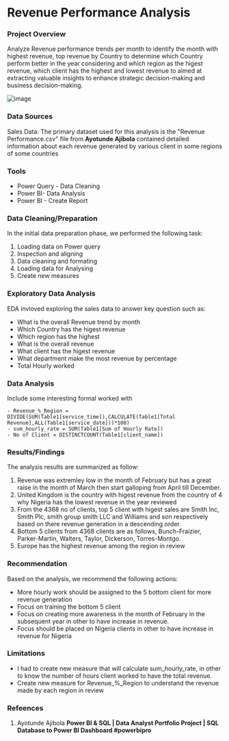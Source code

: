# Revenue Performance Analysis

### Project Overview

Analyze Revenue performance trends per month to identify the month with highest revenue, top revenue by Country to determine which Country perform better in the year considering and which region as the higest revenue, which client has the highest and lowest revenue to aimed at extracting valuable insights to enhance strategic decision-making and business decision-making.


![image](https://github.com/user-attachments/assets/0c211b5a-5117-4608-8be5-3b682382ca21)






### Data Sources

Sales Data: The primary dataset used for this analysis is the "Revenue Performance.csv" file from **Ayotunde Ajibola** contained detailed information about each revenue generated by various client in some regions  of some countries 

### Tools 

- Power Query - Data Cleaning
- Power BI- Data Analysis
- Power BI - Create Report

### Data Cleaning/Preparation

In the initial data preparation phase, we performed the following task:

1. Loading data on Power query
2. Inspection and aligning 
3. Data cleaning and formating
4. Loading data for Analysing
5. Create new measures 

### Exploratory Data Analysis

EDA invloved exploring the sales data to answer key question such as:

- What is the overall Revenue trend by month
- Which Country has the higest revenue
- Which region has the highest
- What is the overall revenue
- What client has the higest revenue
- What department make the most revenue by percentage
- Total Hourly worked

### Data Analysis

Include some interesting formal worked with

``` POWER BI
- Revenue_%_Region = DIVIDE(SUM(Table1[service_time]),CALCULATE(Table1[Total Revenue],ALL(Table1[service_date]))*100)
- sum_hourly_rate = SUM(Table1[Sum of Hourly Rate])
- No of Client = DISTINCTCOUNT(Table1[client_name])
```

### Results/Findings

The analysis results are summarized as follow:
1. Revenue was extremley low in the month of February but has a great raise in the month of March then start galloping from April till December.
2. United Kingdom is the country with higest revenue from the country of 4 why Nigeria has the lowest revenue in the year reviewed
3. From the 4368 no of clients, top 5 client with higest sales are Smith Inc, Smith Plc, smith group smith LLC and Williams and son respectively based on there revenue generation in a descending order.
4. Bottom 5 clients from 4368 clients are as follows, Bunch-Fraizier, Parker-Martin, Walters, Taylor, Dickerson, Torres-Montgo.
5. Europe has the highest revenue among the region in review 

### Recommendation

Based on the analysis, we recommend the following actions:
- More hourly work should be assigned to the 5 bottom client for more revenue generation
- Focus on training the bottom 5 client 
- Focus on creating more awareness in the month of February in the subsequent year in other to have increase in revenue.  
- Focus should be placed on Nigeria clients in other to have increase in revenue for Nigeria 

### Limitations

- I had to create new measure that will calculate sum_hourly_rate, in other to know the number of hours client worked to have the total revenue.
- Create new measure for Revenue_%_Region to understand the revenue made by each region in review

### Refeences

1. Ayotunde Ajibola **Power BI & SQL | Data Analyst Portfolio Project | SQL Database to Power BI Dashboard #powerbipro**
